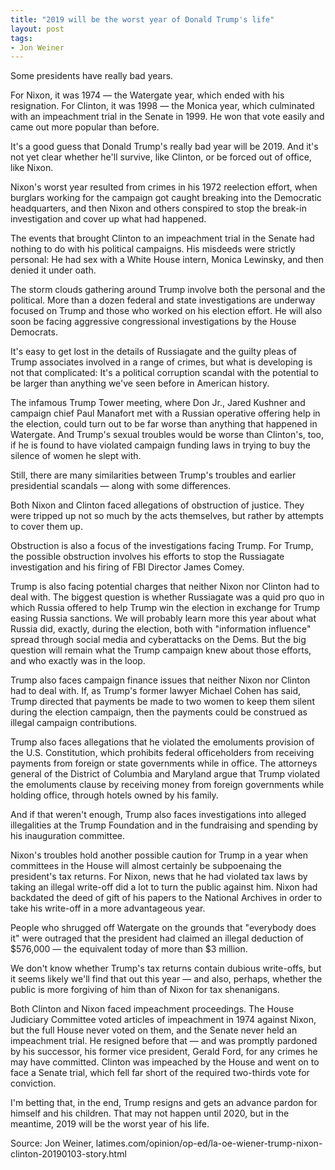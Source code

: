 ```yaml
---
title: "2019 will be the worst year of Donald Trump's life"
layout: post
tags:
- Jon Weiner
---
```


Some presidents have really bad years.

For Nixon, it was 1974 — the Watergate year, which ended with his resignation. For Clinton, it was 1998 — the Monica year, which culminated with an impeachment trial in the Senate in 1999. He won that vote easily and came out more popular than before.

It's a good guess that Donald Trump's really bad year will be 2019. And it's not yet clear whether he'll survive, like Clinton, or be forced out of office, like Nixon.

Nixon's worst year resulted from crimes in his 1972 reelection effort, when burglars working for the campaign got caught breaking into the Democratic headquarters, and then Nixon and others conspired to stop the break-in investigation and cover up what had happened.

The events that brought Clinton to an impeachment trial in the Senate had nothing to do with his political campaigns. His misdeeds were strictly personal: He had sex with a White House intern, Monica Lewinsky, and then denied it under oath.

The storm clouds gathering around Trump involve both the personal and the political. More than a dozen federal and state investigations are underway focused on Trump and those who worked on his election effort. He will also soon be facing aggressive congressional investigations by the House Democrats.

It's easy to get lost in the details of Russiagate and the guilty pleas of Trump associates involved in a range of crimes, but what is developing is not that complicated: It's a political corruption scandal with the potential to be larger than anything we've seen before in American history.

The infamous Trump Tower meeting, where Don Jr., Jared Kushner and campaign chief Paul Manafort met with a Russian operative offering help in the election, could turn out to be far worse than anything that happened in Watergate. And Trump's sexual troubles would be worse than Clinton's, too, if he is found to have violated campaign funding laws in trying to buy the silence of women he slept with.

Still, there are many similarities between Trump's troubles and earlier presidential scandals — along with some differences.

Both Nixon and Clinton faced allegations of obstruction of justice. They were tripped up not so much by the acts themselves, but rather by attempts to cover them up.

Obstruction is also a focus of the investigations facing Trump. For Trump, the possible obstruction involves his efforts to stop the Russiagate investigation and his firing of FBI Director James Comey.

Trump is also facing potential charges that neither Nixon nor Clinton had to deal with. The biggest question is whether Russiagate was a quid pro quo in which Russia offered to help Trump win the election in exchange for Trump easing Russia sanctions. We will probably learn more this year about what Russia did, exactly, during the election, both with "information influence" spread through social media and cyberattacks on the Dems. But the big question will remain what the Trump campaign knew about those efforts, and who exactly was in the loop.

Trump also faces campaign finance issues that neither Nixon nor Clinton had to deal with. If, as Trump's former lawyer Michael Cohen has said, Trump directed that payments be made to two women to keep them silent during the election campaign, then the payments could be construed as illegal campaign contributions.

Trump also faces allegations that he violated the emoluments provision of the U.S. Constitution, which prohibits federal officeholders from receiving payments from foreign or state governments while in office. The attorneys general of the District of Columbia and Maryland argue that Trump violated the emoluments clause by receiving money from foreign governments while holding office, through hotels owned by his family.

And if that weren't enough, Trump also faces investigations into alleged illegalities at the Trump Foundation and in the fundraising and spending by his inauguration committee.

Nixon's troubles hold another possible caution for Trump in a year when committees in the House will almost certainly be subpoenaing the president's tax returns. For Nixon, news that he had violated tax laws by taking an illegal write-off did a lot to turn the public against him. Nixon had backdated the deed of gift of his papers to the National Archives in order to take his write-off in a more advantageous year.

People who shrugged off Watergate on the grounds that "everybody does it" were outraged that the president had claimed an illegal deduction of $576,000 — the equivalent today of more than $3 million.

We don't know whether Trump's tax returns contain dubious write-offs, but it seems likely we'll find that out this year — and also, perhaps, whether the public is more forgiving of him than of Nixon for tax shenanigans.

Both Clinton and Nixon faced impeachment proceedings. The House Judiciary Committee voted articles of impeachment in 1974 against Nixon, but the full House never voted on them, and the Senate never held an impeachment trial. He resigned before that — and was promptly pardoned by his successor, his former vice president, Gerald Ford, for any crimes he may have committed. Clinton was impeached by the House and went on to face a Senate trial, which fell far short of the required two-thirds vote for conviction.

I'm betting that, in the end, Trump resigns and gets an advance pardon for himself and his children. That may not happen until 2020, but in the meantime, 2019 will be the worst year of his life.

Source: Jon Weiner, latimes.com/opinion/op-ed/la-oe-wiener-trump-nixon-clinton-20190103-story.html
